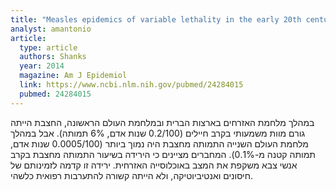 ```yaml
---
title: "Measles epidemics of variable lethality in the early 20th century"
analyst: amantonio
article:
  type: article
  authors: Shanks
  year: 2014
  magazine: Am J Epidemiol
  link: https://www.ncbi.nlm.nih.gov/pubmed/24284015
  pubmed: 24284015
---
```


במהלך מלחמת האזרחים בארצות הברית ובמלחמת העולם הראשונה, החצבת הייתה גורם מוות משמעותי בקרב חיילים (0.2/100 שנות אדם, 6% תמותה). אבל במהלך מלחמת העולם השנייה התמותה מחצבת היה נמוך ביותר (0.0005/100 שנות אדם, תמותה קטנה מ-0.1%).
המחברים מציינים כי הירידה בשיעור התמותה מחצבת בקרב אנשי צבא משקפת את המצב באוכלוסייה האזרחית. ירידה זו קדמה לזמינותם של חיסונים ואנטיביוטיקה, ולא הייתה קשורה להתערבות רפואית כלשהי.
